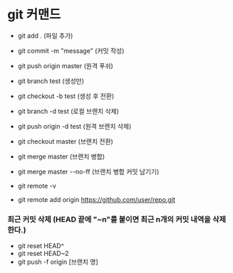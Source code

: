 # git 커맨드

- git add . (파일 추가)
- git commit -m "message" (커밋 작성)
- git push origin master (원격 푸쉬)

- git branch test (생성만)
- git checkout -b test (생성 후 전환)

- git branch -d test (로컬 브랜치 삭제)
- git push origin -d test (원격 브랜치 삭제)

- git checkout master (브랜치 전환)

- git merge master (브랜치 병합)
- git merge master --no-ff (브랜치 병합 커밋 남기기)

- git remote -v
- git remote add origin https://github.com/user/repo.git

### 최근 커밋 삭제 (HEAD 끝에 "~n"를 붙이면 최근 n개의 커밋 내역을 삭제한다.)
- git reset HEAD^
- git reset HEAD~2
- git push -f origin [브랜치 명]
